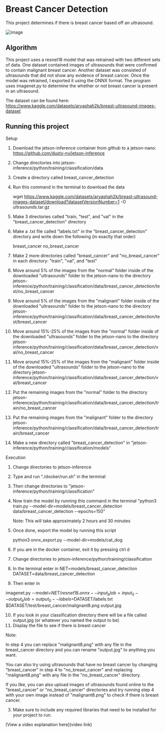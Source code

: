 # Breast Cancer Detection
 
 This project determines if there is breast cancer based off an ultrasound.
 
![image](https://github.com/Aidenn8/Breast-Cancer-Detection/assets/138057733/9dab020a-77ff-4b2c-9811-920e98fb49ba)

## Algorithm

This project uses a resnet18 model that was retrained with two different sets of data. One dataset contained images of ultrasounds that were confirmed to contain malignant breast cancer. Another dataset was consisted of ultrasounds that did not show any evidence of breast cancer. Once the model was retrained, I exported it using the ONNX format. The program uses imagenet.py to determine the whether or not breast cancer is present in an ultrasound. 

The dataset can be found here: https://www.kaggle.com/datasets/aryashah2k/breast-ultrasound-images-dataset  




## Running this project


   Setup
   
   1) Download the jetson-inference container from github to a jetson-nano: https://github.com/dusty-nv/jetson-inference
   3) Change directories into jetson-inference/python/training/classification/data
   4) Create a directory called breast_cancer_detection
   5) Run this command in the terminal to download the data
      
      wget https://www.kaggle.com/datasets/aryashah2k/breast-ultrasound-images-dataset/download?datasetVersionNumber=1 -O ultrasounds.tar.gz
      
   6) Make 3 directories called "train, "test", and "val" in the "breast_cancer_detection" directory
   7) Make a .txt file called "labels.txt" in the "breast_cancer_detection" directory and write down the following (in exactly that order)
      
      breast_cancer
      no_breast_cancer

   8) Make 2 more directories called "breast_cancer" and "no_breast_cancer" in each directory: "train", "val", and "test"
   9) Move around 5% of the images from the "normal" folder inside of the downloaded "ultrasounds" folder to the jetson-nano to the directory jetson-  
      inference/python/training/classification/data/breast_cancer_detection/test/no_breast_cancer
   10) Move around 5% of the images from the "malignant" folder inside of the downloaded "ultrasounds" folder to the jetson-nano to the directory jetson-  
       inference/python/training/classification/data/breast_cancer_detection/test/breast_cancer
   11) Move around 15%-25% of the images from the "normal" folder inside of the downloaded "ultrasounds" folder to the jetson-nano to the directory jetson-  
       inference/python/training/classification/data/breast_cancer_detection/val/no_breast_cancer
   12) Move around 15%-25% of the images from the "malignant" folder inside of the downloaded "ultrasounds" folder to the jetson-nano to the directory jetson-  
       inference/python/training/classification/data/breast_cancer_detection/val/breast_cancer
   13) Put the remaining images from the "normal" folder to the directory
       jetson-inference/python/training/classification/data/breast_cancer_detection/train/no_breast_cancer
   14) Put the remaining images from the "malignant" folder to the directory
       jetson-inference/python/training/classification/data/breast_cancer_detection/train/breast_cancer
   15) Make a new directory called "breast_cancer_detection" in "jetson-inference/python/training/classification/models"




   Execution

   1) Change directories to jetson-inference
   2) Type and run "./docker/run.sh" in the terminal
   3) Then change directories to "jetson-inference/python/training/classification"
   4) Now train the model by running this command in the terminal
      "python3 train.py --model-dir=models/breast_cancer_detection data/breast_cancer_detection --epochs=150"

      Note: This will take approximately 2 hours and 30 minutes
      
   5) Once done, export the model by running this script

      python3 onnx_export.py --model-dir=models/cat_dog

   6) If you are in the docker container, exit it by pressing ctrl d
   7) Change directories to jetson-inference/python/training/classification
   9) In the terminal enter in
      NET=models/breast_cancer_detection 
      DATASET=data/breast_cancer_detection
   9) Then enter in
       
imagenet.py --model=$NET/resnet18.onnx --input_blob=input_0 --output_blob=output_0 --labels=$DATASET/labels.txt $DATASET/test/breast_cancer/malignant8.png output.jpg
       
   10) If you look in your classification directory there will be a file called output.jpg (or whatever you named the output to be)
   11) Display the file to see if there is breast cancer




      
   Note:  
   
   In step 4 you can replace "malignant8.png" with any file in the breast_cancer directory and you can rename "output.jpg" to anything you want.
      
   You can also try using ultrasounds that have no breast cancer by changing "breast_cancer" in step 4 to "no_breast_cancer" and replacing      
   "malignant8.png" with any file in the "no_breast_cancer" directory.

   If you like, you can also upload images of ultrasounds found online to the "breast_cancer" or "no_breast_cancer" directories and try running step 4 
   with your own image instead of "malignant8.png" to check if there is breast cancer.
         

    
   
3. Make sure to include any required libraries that need to be installed for your project to run.

[View a video explanation here](video link)
